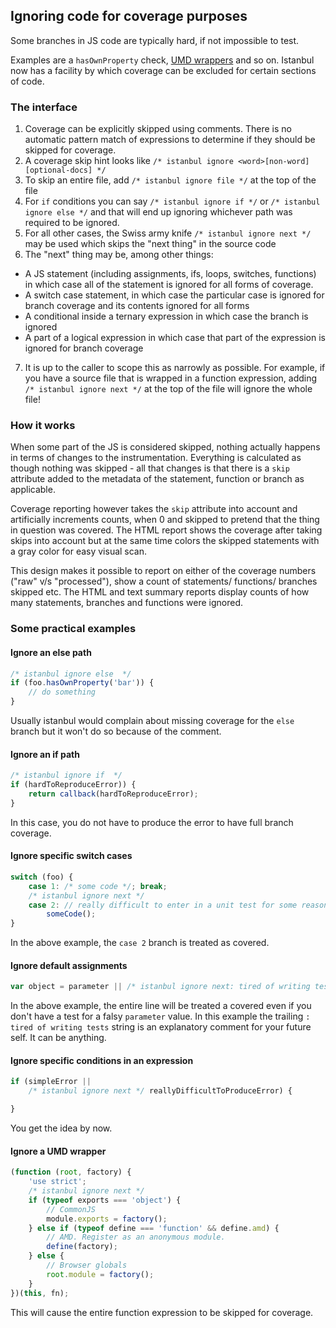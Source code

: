 ## Ignoring code for coverage purposes

Some branches in JS code are typically hard, if not impossible to test.

Examples are a `hasOwnProperty` check, [UMD wrappers](https://github.com/umdjs/umd) and so on. Istanbul now has a
facility by which coverage can be excluded for certain sections of code.

### The interface

1. Coverage can be explicitly skipped using comments. There is no automatic pattern match of expressions to determine
if they should be skipped for coverage.
2. A coverage skip hint looks like `/* istanbul ignore <word>[non-word] [optional-docs] */`
3. To skip an entire file, add `/* istanbul ignore file */` at the top of the file
4. For `if` conditions you can say `/* istanbul ignore if */` or `/* istanbul ignore else */` and that will end up
ignoring whichever path was required to be ignored.
5. For all other cases, the Swiss army knife `/* istanbul ignore next */` may be used which skips the "next thing" in
the source code
6. The "next" thing may be, among other things:
  * A JS statement (including assignments, ifs, loops, switches, functions) in which case all of the statement is
  ignored for all forms of coverage.
  * A switch case statement, in which case the particular case is ignored for branch coverage and its contents ignored
  for all forms
  * A conditional inside a ternary expression in which case the branch is ignored
  * A part of a logical expression in which case that part of the expression is ignored for branch coverage
7. It is up to the caller to scope this as narrowly as possible. For example, if you have a source file that is wrapped
in a function expression, adding `/* istanbul ignore next */` at the top of the file will ignore the whole file!

### How it works

When some part of the JS is considered skipped, nothing actually happens in terms of changes to the instrumentation. Everything is calculated as though nothing was skipped - all that changes is that there is a `skip` attribute added to the metadata of the statement, function or branch as applicable.

Coverage reporting however takes the `skip` attribute into account and artificially increments counts, when 0 and skipped to pretend that the thing in question was covered. The HTML report shows the coverage after taking skips into account but at the same time colors the skipped statements with a gray color for easy visual scan.

This design makes it possible to report on either of the coverage numbers ("raw" v/s "processed"), show a count of statements/ functions/ branches skipped etc. The HTML and text summary reports display counts of how many statements, branches and functions were ignored.

### Some practical examples

#### Ignore an else path

```javascript
/* istanbul ignore else  */
if (foo.hasOwnProperty('bar')) {
    // do something
}
```

Usually istanbul would complain about missing coverage for the `else` branch but it won't do so because of the comment.

#### Ignore an if path

```javascript
/* istanbul ignore if  */
if (hardToReproduceError)) {
    return callback(hardToReproduceError);
}
```

In this case, you do not have to produce the error to have full branch coverage.

#### Ignore specific switch cases

```javascript
switch (foo) {
    case 1: /* some code */; break;
    /* istanbul ignore next */
    case 2: // really difficult to enter in a unit test for some reason
        someCode();
}
```

In the above example, the `case 2` branch is treated as covered.

#### Ignore default assignments

```javascript
var object = parameter || /* istanbul ignore next: tired of writing tests */ {};
```

In the above example, the entire line will be treated a covered even if you don't have a test for a falsy `parameter` value. In this example the trailing `: tired of writing tests` string is an explanatory comment for your future self. It can be anything.

#### Ignore specific conditions in an expression

```javascript
if (simpleError ||
    /* istanbul ignore next */ reallyDifficultToProduceError) {

}
```

You get the idea by now.

#### Ignore a UMD wrapper

```javascript
(function (root, factory) {
    'use strict';
    /* istanbul ignore next */
    if (typeof exports === 'object') {
        // CommonJS
        module.exports = factory();
    } else if (typeof define === 'function' && define.amd) {
        // AMD. Register as an anonymous module.
        define(factory);
    } else {
        // Browser globals
        root.module = factory();
    }
})(this, fn);
```

This will cause the entire function expression to be skipped for coverage.
